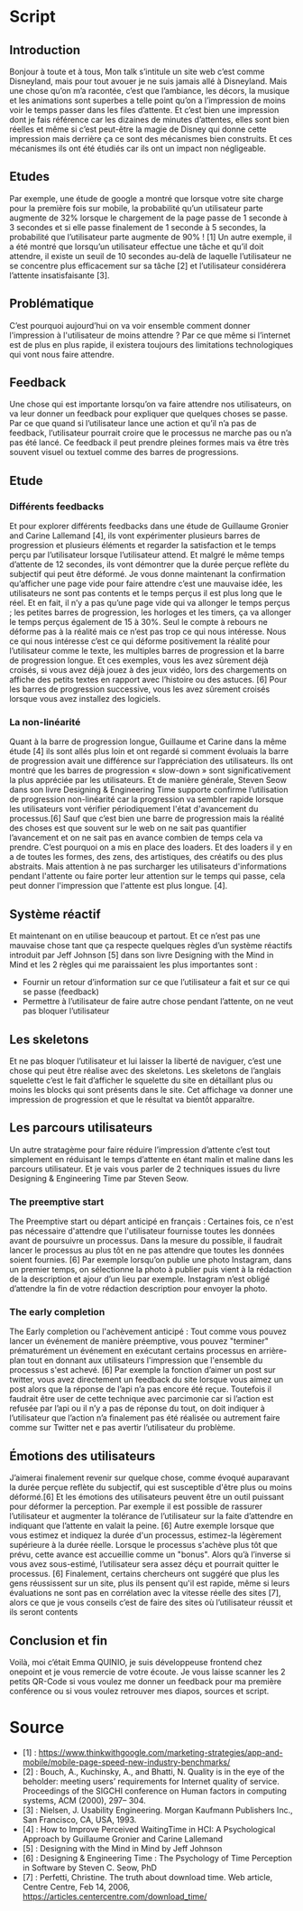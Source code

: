 # Script

## Introduction

Bonjour à toute et à tous,
Mon talk s’intitule un site web c’est comme Disneyland, mais pour tout avouer je ne suis jamais allé à Disneyland.
Mais une chose qu’on m’a racontée, c’est que l’ambiance, les décors, la musique et les animations sont superbes a telle point qu’on a l’impression de moins voir le temps passer dans les files d’attente.
Et c’est bien une impression dont je fais référence car les dizaines de minutes d’attentes, elles sont bien réelles et même si c’est peut-être la magie de Disney qui donne cette impression mais derrière ça ce sont des mécanismes bien construits.
Et ces mécanismes ils ont été étudiés car ils ont un impact non négligeable. 

## Etudes

Par exemple, une étude de google a montré que lorsque votre site charge pour la première fois sur mobile, la probabilité qu’un utilisateur parte augmente de 32% lorsque le chargement de la page passe de 1 seconde à 3 secondes et si elle passe finalement de 1 seconde à 5 secondes, la probabilité que l’utilisateur parte augmente de 90% ! [1]
Un autre exemple, il a été montré que lorsqu’un utilisateur effectue une tâche et qu’il doit attendre, il existe un seuil de 10 secondes au-delà de laquelle l’utilisateur ne se concentre plus efficacement sur sa tâche [2] et l’utilisateur considérera l’attente insatisfaisante [3].

## Problématique

C’est pourquoi aujourd’hui on va voir ensemble comment donner l'impression à l'utilisateur de moins attendre ?
Par ce que même si l’internet est de plus en plus rapide, il existera toujours des limitations technologiques qui vont nous faire attendre.

## Feedback

Une chose qui est importante lorsqu’on va faire attendre nos utilisateurs, on va leur donner un feedback pour expliquer que quelques choses se passe. Par ce que quand si l’utilisateur lance une action et qu’il n’a pas de feedback, l’utilisateur pourrait croire que le processus ne marche pas ou n’a pas été lancé.
Ce feedback il peut prendre pleines formes mais va être très souvent visuel ou textuel comme des barres de progressions.

## Etude

### Différents feedbacks

Et pour explorer différents feedbacks dans une étude de Guillaume Gronier and Carine Lallemand [4], ils vont expérimenter plusieurs barres de progression et plusieurs éléments et regarder la satisfaction et le temps perçu par l’utilisateur lorsque l’utilisateur attend. Et malgré le même temps d’attente de 12 secondes, ils vont démontrer que la durée perçue reflète du subjectif qui peut être déformé.
Je vous donne maintenant la confirmation qu’afficher une page vide pour faire attendre c’est une mauvaise idée, les utilisateurs ne sont pas contents et le temps perçus il est plus long que le réel.
Et en fait, il n’y a pas qu’une page vide qui va allonger le temps perçus ; les petites barres de progression, les horloges et les timers, ça va allonger le temps perçus également de 15 à 30%.
Seul le compte à rebours ne déforme pas à la réalité mais ce n’est pas trop ce qui nous intéresse. Nous ce qui nous intéresse c’est ce qui déforme positivement la réalité pour l’utilisateur comme le texte, les multiples barres de progression et la barre de progression longue.
Et ces exemples, vous les avez sûrement déjà croisés, si vous avez déjà jouez à des jeux vidéo, lors des chargements on affiche des petits textes en rapport avec l’histoire ou des astuces. [6]
Pour les barres de progression successive, vous les avez sûrement croisés lorsque vous avez installez des logiciels.

### La non-linéarité

Quant à la barre de progression longue, Guillaume et Carine dans la même étude [4] ils sont allés plus loin et ont regardé si comment évoluais la barre de progression avait une différence sur l’appréciation des utilisateurs.
Ils ont montré que les barres de progression « slow-down » sont significativement la plus appréciée par les utilisateurs. Et de manière générale, Steven Seow dans son livre Designing & Engineering Time supporte confirme l’utilisation de progression non-linéarité car la progression va sembler rapide lorsque les utilisateurs vont vérifier périodiquement l'état d'avancement du processus.[6]
Sauf que c’est bien une barre de progression mais la réalité des choses est que souvent sur le web on ne sait pas quantifier l’avancement et on ne sait pas en avance combien de temps cela va prendre. C’est pourquoi on a mis en place des loaders.
Et des loaders il y en a de toutes les formes, des zens, des artistiques, des créatifs ou des plus abstraits.
Mais attention à ne pas surcharger les utilisateurs d'informations pendant l'attente ou faire porter leur attention sur le temps qui passe, cela peut donner l'impression que l'attente est plus longue. [4].

## Système réactif

Et maintenant on en utilise beaucoup et partout. Et ce n’est pas une mauvaise chose tant que ça respecte quelques règles d’un système réactifs introduit par Jeff Johnson [5] dans son livre Designing with the Mind in Mind et les 2 règles qui me paraissaient les plus importantes sont :
-	Fournir un retour d’information sur ce que l’utilisateur a fait et sur ce qui se passe (feedback)
-	Permettre à l’utilisateur de faire autre chose pendant l’attente, on ne veut pas bloquer l’utilisateur

## Les skeletons

Et ne pas bloquer l’utilisateur et lui laisser la liberté de naviguer, c’est une chose qui peut être réalise avec des skeletons.
Les skeletons de l’anglais squelette c’est le fait d’afficher le squelette du site en détaillant plus ou moins les blocks qui sont présents dans le site.
Cet affichage va donner une impression de progression et que le résultat va bientôt apparaître.

## Les parcours utilisateurs

Un autre stratagème pour faire réduire l’impression d’attente c’est tout simplement en réduisant le temps d’attente en étant malin et maline dans les parcours utilisateur. Et je vais vous parler de 2 techniques issues du livre Designing & Engineering Time par Steven Seow.

### The preemptive start

The Preemptive start ou départ anticipé en français : Certaines fois, ce n'est pas nécessaire d'attendre que l'utilisateur fournisse toutes les données avant de poursuivre un processus. Dans la mesure du possible, il faudrait lancer le processus au plus tôt en ne pas attendre que toutes les données soient fournies. [6]
Par exemple lorsqu’on publie une photo Instagram, dans un premier temps, on sélectionne la photo à publier puis vient à la rédaction de la description et ajour d’un lieu par exemple. Instagram n’est obligé d’attendre la fin de votre rédaction description pour envoyer la photo.

### The early completion

The Early completion ou l'achèvement anticipé : Tout comme vous pouvez lancer un événement de manière préemptive, vous pouvez "terminer" prématurément un événement en exécutant certains processus en arrière-plan tout en donnant aux utilisateurs l'impression que l'ensemble du processus s'est achevé. [6]
Par exemple la fonction d’aimer un post sur twitter, vous avez directement un feedback du site lorsque vous aimez un post alors que la réponse de l’api n’a pas encore été reçue. Toutefois il faudrait être user de cette technique avec parcimonie car si l’action est refusée par l’api ou il n’y a pas de réponse du tout, on doit indiquer à l’utilisateur que l’action n’a finalement pas été réalisée ou autrement faire comme sur Twitter net e pas avertir l’utilisateur du problème.

## Émotions des utilisateurs

J’aimerai finalement revenir sur quelque chose, comme évoqué auparavant la durée perçue reflète du subjectif, qui est susceptible d'être plus ou moins déformé.[6] Et les émotions des utilisateurs peuvent être un outil puissant pour déformer la perception.
Par exemple il est possible de rassurer l’utilisateur et augmenter la tolérance de l’utilisateur sur la faite d’attendre en indiquant que l’attente en valait la peine. [6]
Autre exemple lorsque que vous estimez et indiquez la durée d'un processus, estimez-la légèrement supérieure à la durée réelle. Lorsque le processus s'achève plus tôt que prévu, cette avance est accueillie comme un "bonus". Alors qu’à l’inverse si vous avez sous-estimé, l’utilisateur sera assez déçu et pourrait quitter le processus. [6]
Finalement, certains chercheurs ont suggéré que plus les gens réussissent sur un site, plus ils pensent qu'il est rapide, même si leurs évaluations ne sont pas en corrélation avec la vitesse réelle des sites [7], alors ce que je vous conseils c’est de faire des sites où l’utilisateur réussit et ils seront contents

## Conclusion et fin

Voilà, moi c’était Emma QUINIO, je suis développeuse frontend chez onepoint et je vous remercie de votre écoute.
Je vous laisse scanner les 2 petits QR-Code si vous voulez me donner un feedback pour ma première conférence ou si vous voulez retrouver mes diapos, sources et script.
 
# Source

- [1] : https://www.thinkwithgoogle.com/marketing-strategies/app-and-mobile/mobile-page-speed-new-industry-benchmarks/
- [2] : Bouch, A., Kuchinsky, A., and Bhatti, N. Quality is in the eye of the beholder: meeting users’ requirements for Internet quality of service. Proceedings of the SIGCHI conference on Human factors in computing systems, ACM (2000), 297– 304.
- [3] : Nielsen, J. Usability Engineering. Morgan Kaufmann Publishers Inc., San Francisco, CA, USA, 1993.
- [4] : How to Improve Perceived WaitingTime in HCI: A Psychological Approach by Guillaume Gronier and Carine Lallemand
- [5] : Designing with the Mind in Mind by Jeff Johnson
- [6] : Designing & Engineering Time : The Psychology of Time Perception in Software by Steven C. Seow, PhD
- [7] : Perfetti, Christine. The truth about download time. Web article, Centre Centre, Feb 14, 2006, https://articles.centercentre.com/download_time/
